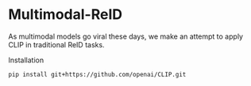 # Multimodal-ReID

As multimodal models go viral these days, we make an attempt to apply CLIP in traditional ReID tasks.

Installation

```bash
pip install git+https://github.com/openai/CLIP.git
```